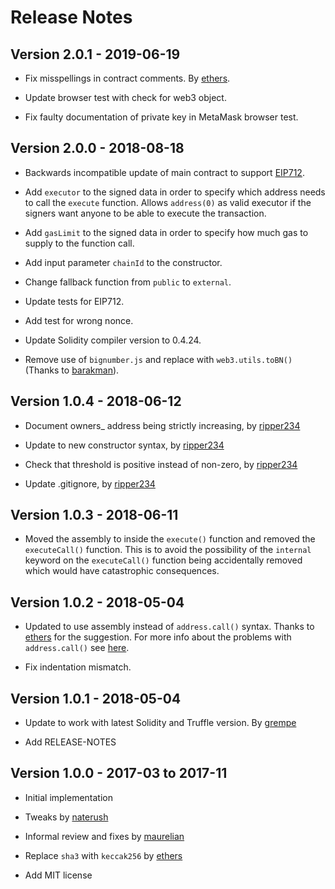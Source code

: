 # Release Notes #

## Version 2.0.1 - 2019-06-19

* Fix misspellings in contract comments. By [ethers](https://github.com/ethers).

* Update browser test with check for web3 object.

* Fix faulty documentation of private key in MetaMask browser test.

## Version 2.0.0 - 2018-08-18 ##

* Backwards incompatible update of main contract to support [EIP712](https://github.com/ethereum/EIPs/blob/master/EIPS/eip-712.md).

* Add `executor` to the signed data in order to specify which address needs to call the `execute` function. Allows `address(0)` as valid executor if the signers want anyone to be able to execute the transaction.

* Add `gasLimit` to the signed data in order to specify how much gas to supply to the function call.

* Add input parameter `chainId` to the constructor.

* Change fallback function from `public` to `external`.

* Update tests for EIP712.

* Add test for wrong nonce.

* Update Solidity compiler version to 0.4.24.

* Remove use of `bignumber.js` and replace with `web3.utils.toBN()` (Thanks to [barakman](https://github.com/barakman)).

## Version 1.0.4 - 2018-06-12 ##

* Document owners_ address being strictly increasing, by [ripper234](https://github.com/ripper234)

* Update to new constructor syntax, by [ripper234](https://github.com/ripper234)

* Check that threshold is positive instead of non-zero, by [ripper234](https://github.com/ripper234)

* Update .gitignore, by [ripper234](https://github.com/ripper234)

## Version 1.0.3 - 2018-06-11 ##

* Moved the assembly to inside the `execute()` function and removed the `executeCall()` function. This is to avoid the possibility of the `internal` keyword on the `executeCall()` function being accidentally removed which would have catastrophic consequences.

## Version 1.0.2 - 2018-05-04 ##

* Updated to use assembly instead of `address.call()` syntax. Thanks to [ethers](https://github.com/ethers) for the suggestion. For more info about the problems with `address.call()` see [here](https://github.com/ethereum/solidity/issues/2884).

* Fix indentation mismatch.

## Version 1.0.1 - 2018-05-04 ##

* Update to work with latest Solidity and Truffle version. By [grempe](https://github.com/grempe)

* Add RELEASE-NOTES

## Version 1.0.0 - 2017-03 to 2017-11 ##

* Initial implementation

* Tweaks by [naterush](https://github.com/naterush)

* Informal review and fixes by [maurelian](https://github.com/maurelian)

* Replace `sha3` with `keccak256` by [ethers](https://github.com/ethers)

* Add MIT license
